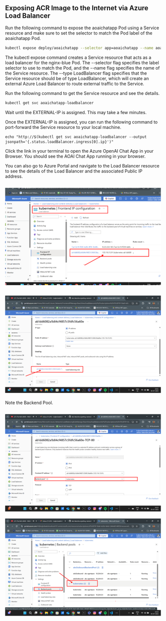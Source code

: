 ## Exposing ACR Image to the Internet via Azure Load Balancer

Run the following command to expose the aoaichatapp Pod using a Service resource and make sure to set the selector to match the Pod label of the aoaichatapp Pod.

```bash
kubectl expose deploy/aoaichatapp --selector app=aoaichatapp --name aoaichatapp-loadbalancer --type LoadBalancer
``` 

The kubectl expose command creates a Service resource that acts as a load balancer for the nginx-blue Pod. The --selector flag specifies the label selector to use to match the Pod, and the --name flag specifies the name of the Service resource. The --type LoadBalancer flag specifies that the Service resource should be of type LoadBalancer, which will create an external Azure Load Balancer to route external traffic to the Service.

Run the following command to get the Service resource and see the details.
```bash
kubectl get svc aoaichatapp-loadbalancer
```

Wait until the EXTERNAL-IP is assigned. This may take a few minutes.

Once the EXTERNAL-IP is assigned, you can run the following command to port-forward the Service resource to your local machine.
```
echo "http://$(kubectl get svc aoaichatapp-loadbalancer --output jsonpath='{.status.loadBalancer.ingress[0].ip}')"
```

Click the link in your terminal to open the Azure OpenAI Chat App in your Browser. You should see the AOAI Chat App running in your browser.

You can also go to Azure Portal and navigate to the Load Balancer resource to see the details of the Load Balancer and the associated Public IP address.

![Azure Load Balancer](./Assets/image1.png)
---
![Image 2](./Assets/image2.png)
---
Note the Backend Pool.

![Image 3](./Assets/image3.png)
---
![Image 4](./Assets/image4.png)

